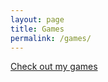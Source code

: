 ```yaml
---
layout: page
title: Games
permalink: /games/
---
```



[Check out my games]([https://kinhost.org/Main/ManualTOC](https://boreality.itch.io/)https://boreality.itch.io/)
